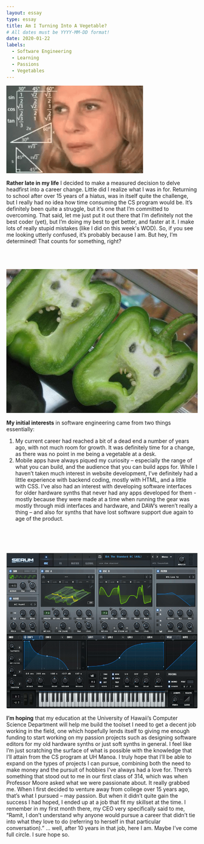 ```yaml
---
layout: essay
type: essay
title: Am I Turning Into A Vegetable?
# All dates must be YYYY-MM-DD format!
date: 2020-01-22
labels:
  - Software Engineering
  - Learning
  - Passions
  - Vegetables
---
```


<img class="ui small left circular floated image" src="../images/confused.gif">

**Rather late in my life** I decided to make a measured decision to delve headfirst into a career change. Little did I realize what I was in for. Returning to school after over 15 years of a hiatus, was in itself quite the challenge, but I really had no idea how time consuming the CS program would be. It’s definitely been quite a struggle, but it’s one that I’m committed to overcoming. That said, let me just put it out there that I’m definitely not the best coder (yet), but I’m doing my best to get better, and faster at it. I make lots of really stupid mistakes (like I did on this week's WOD). So, if you see me looking utterly confused, it’s probably because I am. But hey, I’m determined! That counts for something, right?
<br>
<br>
<div class="ui divider"></div>
<br>
<br>

<img class="ui small left circular floated image" src="../images/vegetable.jpg">

**My initial interests** in software engineering came from two things essentially: 
1) My current career had reached a bit of a dead end a number of years ago, with not much room for growth. It was definitely time for a change, as there was no point in me being a vegetable at a desk.
2) Mobile apps have always piqued my curiosity – especially the range of what you can build, and the audience that you can build apps for. While I haven’t taken much interest in website development, I’ve definitely had a little experience with backend coding, mostly with HTML, and a little with CSS. I’ve also had an interest with developing software interfaces for older hardware synths that never had any apps developed for them - mostly because they were made at a time when running the gear was mostly through midi interfaces and hardware, and DAW’s weren’t really a thing – and also for synths that have lost software support due again to age of the product. 
<br>
<br>
<div class="ui divider"></div>
<br>
<br>

<img class="ui small left circular floated image" src="../images/serum.gif">

**I’m hoping** that my education at the University of Hawaii’s Computer Science Department will help me build the toolset I need to get a decent job working in the field, one which hopefully lends itself to giving me enough funding to start working on my passion projects such as designing software editors for my old hardware synths or just soft synths in general. I feel like I’m just scratching the surface of what is possible with the knowledge that I’ll attain from the CS program at UH Manoa. I truly hope that I’ll be able to expand on the types of projects I can pursue, combining both the need to make money and the pursuit of hobbies I've always had a love for. There’s something that stood out to me in our first class of 314, which was when Professor Moore asked what we were passionate about. It really grabbed me. When I first decided to venture away from college over 15 years ago, that’s what I pursued – may passion. But when it didn’t quite gain the success I had hoped, I ended up at a job that fit my skillset at the time. I remember in my first month there, my CEO very specifically said to me, “Ramit, I don’t understand why anyone would pursue a career that didn’t tie into what they love to do (referring to herself in that particular conversation).”  … well, after 10 years in that job, here I am. Maybe I’ve come full circle. I sure hope so.
<br>
